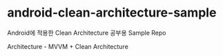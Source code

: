 # android-clean-architecture-sample

Android에 적용한 Clean Architecture 공부용 Sample Repo

Architecture - MVVM + Clean Architecture
